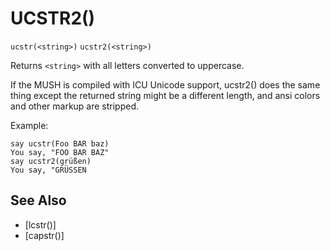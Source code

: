 # UCSTR2()
`ucstr(<string>)`
`ucstr2(<string>)`

  Returns `<string>` with all letters converted to uppercase.

  If the MUSH is compiled with ICU Unicode support, ucstr2() does the same thing except the returned string might be a different length, and ansi colors and other markup are stripped.

  Example:
```
say ucstr(Foo BAR baz)
You say, "FOO BAR BAZ"
say ucstr2(grüßen)
You say, "GRÜSSEN
```


## See Also
- [lcstr()]
- [capstr()]

